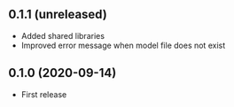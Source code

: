 ## 0.1.1 (unreleased)

- Added shared libraries
- Improved error message when model file does not exist

## 0.1.0 (2020-09-14)

- First release
